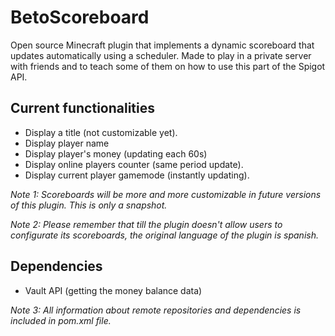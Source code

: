 # BetoScoreboard
Open source Minecraft plugin that implements a dynamic scoreboard that updates automatically using a scheduler. Made to play in a private server with friends and to teach some of them on how to use this part of the Spigot API.

## Current functionalities
- Display a title (not customizable yet).
- Display player name
- Display player's money (updating each 60s)
- Display online players counter (same period update).
- Display current player gamemode (instantly updating).

*Note 1: Scoreboards will be more and more customizable in future versions of this plugin. This is only a snapshot.*

*Note 2: Please remember that till the plugin doesn't allow users to configurate its scoreboards, the original language of the plugin is spanish.*

## Dependencies
- Vault API (getting the money balance data)

*Note 3: All information about remote repositories and dependencies is included in pom.xml file.*
